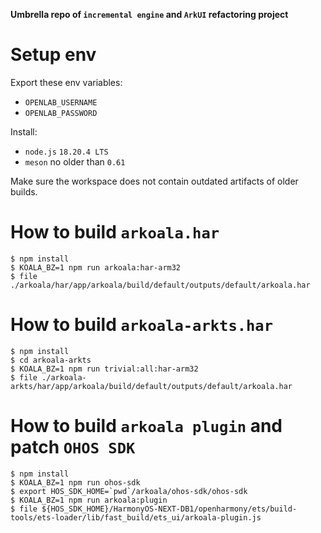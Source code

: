 **Umbrella repo of `incremental engine` and `ArkUI` refactoring project**

# Setup env

Export these env variables:
- `OPENLAB_USERNAME`
- `OPENLAB_PASSWORD`

Install:
- `node.js` `18.20.4 LTS`
- `meson` no older than `0.61`

Make sure the workspace does not contain outdated artifacts of older builds.

# How to build `arkoala.har`

```
$ npm install
$ KOALA_BZ=1 npm run arkoala:har-arm32
$ file ./arkoala/har/app/arkoala/build/default/outputs/default/arkoala.har
```
# How to build `arkoala-arkts.har`

```
$ npm install
$ cd arkoala-arkts
$ KOALA_BZ=1 npm run trivial:all:har-arm32
$ file ./arkoala-arkts/har/app/arkoala/build/default/outputs/default/arkoala.har
```

# How to build `arkoala plugin` and patch `OHOS SDK`

```
$ npm install
$ KOALA_BZ=1 npm run ohos-sdk
$ export HOS_SDK_HOME=`pwd`/arkoala/ohos-sdk/ohos-sdk
$ KOALA_BZ=1 npm run arkoala:plugin
$ file ${HOS_SDK_HOME}/HarmonyOS-NEXT-DB1/openharmony/ets/build-tools/ets-loader/lib/fast_build/ets_ui/arkoala-plugin.js
```

